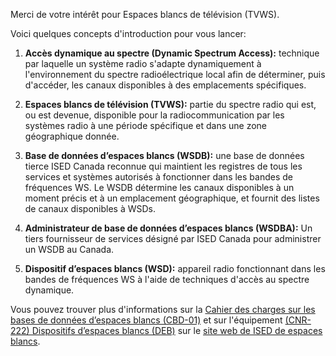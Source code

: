 Merci de votre intérêt pour Espaces blancs de télévision \(TVWS\).

Voici quelques concepts d'introduction pour vous lancer:

1. **Accès dynamique au spectre (Dynamic Spectrum Access):** technique par laquelle un système radio s'adapte dynamiquement à l'environnement du spectre radioélectrique local afin de déterminer, puis d'accéder, les canaux disponibles à des emplacements spécifiques.

2. **Espaces blancs de télévision \(TVWS\):** partie du spectre radio qui est, ou est devenue, disponible pour la radiocommunication par les systèmes radio à une période spécifique et dans une zone géographique donnée.

3. **Base de données d’espaces blancs \(WSDB\):**  une base de données tierce ISED Canada reconnue qui maintient les registres de tous les services et systèmes autorisés à fonctionner dans les bandes de fréquences WS. Le WSDB détermine les canaux disponibles à un moment précis et à un emplacement géographique, et fournit des listes de canaux disponibles à WSDs.

4. **Administrateur de base de données d’espaces blancs \(WSDBA\):** Un tiers fournisseur de services désigné par ISED Canada pour administrer un WSDB au Canada.

5. **Dispositif d’espaces blancs \(WSD\):** appareil radio fonctionnant dans les bandes de fréquences WS à l'aide de techniques d'accès au spectre dynamique.


Vous pouvez trouver plus d'informations sur la [Cahier des charges sur les bases de données d’espaces blancs \(CBD-01\)](http://www.ic.gc.ca/eic/site/smt-gst.nsf/fra/sf10928.html) et sur l'équipement [\(CNR-222\) Dispositifs d’espaces blancs (DEB)](http://www.ic.gc.ca/eic/site/smt-gst.nsf/fra/sf10930.html)  sur le [site web de ISED de espaces blancs](http://www.ic.gc.ca/eic/site/smt-gst.nsf/fra/h_sf10498.html).